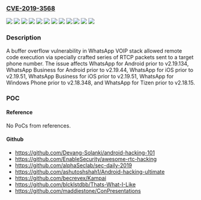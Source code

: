 ### [CVE-2019-3568](https://cve.mitre.org/cgi-bin/cvename.cgi?name=CVE-2019-3568)
![](https://img.shields.io/static/v1?label=Product&message=WhatsApp%20Business%20for%20Android&color=blue)
![](https://img.shields.io/static/v1?label=Product&message=WhatsApp%20Business%20for%20iOS&color=blue)
![](https://img.shields.io/static/v1?label=Product&message=WhatsApp%20for%20Android&color=blue)
![](https://img.shields.io/static/v1?label=Product&message=WhatsApp%20for%20Tizen&color=blue)
![](https://img.shields.io/static/v1?label=Product&message=WhatsApp%20for%20Windows%20Phone&color=blue)
![](https://img.shields.io/static/v1?label=Product&message=WhatsApp%20for%20iOS&color=blue)
![](https://img.shields.io/static/v1?label=Version&message=!%3D%3E%202.18.15%20&color=brighgreen)
![](https://img.shields.io/static/v1?label=Version&message=!%3D%3E%202.18.348%20&color=brighgreen)
![](https://img.shields.io/static/v1?label=Version&message=!%3D%3E%202.19.134%20&color=brighgreen)
![](https://img.shields.io/static/v1?label=Version&message=!%3D%3E%202.19.44%20&color=brighgreen)
![](https://img.shields.io/static/v1?label=Version&message=!%3D%3E%202.19.51%20&color=brighgreen)
![](https://img.shields.io/static/v1?label=Vulnerability&message=Heap-based%20Buffer%20Overflow%20(CWE-122)&color=brighgreen)

### Description

A buffer overflow vulnerability in WhatsApp VOIP stack allowed remote code execution via specially crafted series of RTCP packets sent to a target phone number. The issue affects WhatsApp for Android prior to v2.19.134, WhatsApp Business for Android prior to v2.19.44, WhatsApp for iOS prior to v2.19.51, WhatsApp Business for iOS prior to v2.19.51, WhatsApp for Windows Phone prior to v2.18.348, and WhatsApp for Tizen prior to v2.18.15.

### POC

#### Reference
No PoCs from references.

#### Github
- https://github.com/Devang-Solanki/android-hacking-101
- https://github.com/EnableSecurity/awesome-rtc-hacking
- https://github.com/alphaSeclab/sec-daily-2019
- https://github.com/ashutoshshah1/Android-hacking-ultimate
- https://github.com/becrevex/Kampai
- https://github.com/blcklstdbb/Thats-What-I-Like
- https://github.com/maddiestone/ConPresentations


